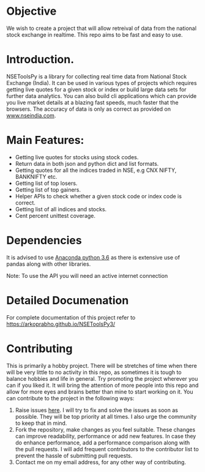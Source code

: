 # Objective

We wish to create a project that will allow retreival of data from the national stock exchange in realtime. This repo aims to be fast and easy to use.


Introduction.
============

NSEToolsPy is a library for collecting real time data from National Stock Exchange (India). It can be used in various types of projects which requires getting live quotes for a given stock or index or build large data sets for further data analytics. You can also build cli applications which can provide you live market details at a blazing fast speeds, much faster that the browsers. The accuracy of data is only as correct as provided on www.nseindia.com.

Main Features:
=============

* Getting live quotes for stocks using stock codes.
* Return data in both json and python dict and list formats.
* Getting quotes for all the indices traded in NSE, e.g CNX NIFTY, BANKNIFTY etc.
* Getting list of top losers.
* Getting list of top gainers.
* Helper APIs to check whether a given stock code or index code is correct.
* Getting list of all indices and stocks.
* Cent percent unittest coverage.

Dependencies
=============
It is advised to use [Anaconda python 3.6](https://www.anaconda.com/download/) as there is extensive use of pandas along with other libraries.

Note: To use the API you will need an active internet connection

Detailed Documenation 
=====================

For complete documentation of this project refer to https://arkoprabho.github.io/NSEToolsPy3/

# Contributing
This is primarily a hobby project. There will be stretches of time when there will be very little to no activity in this repo, as sometimes it is tough to balance hobbies and life in general.
Try promoting the project wherever you can if you liked it. It will bring the attention of more people into this repo and allow for more eyes and brains better than mine to start working on it.
You can contribute to the project in the following ways:

1. Raise issues [here](https://github.com/Arkoprabho/NSEToolsPy/issues). I will try to fix and solve the issues as soon as possible. They will be top priority at all times. I also urge the community to keep that in mind.
2. Fork the repository, make changes as you feel suitable. These changes can improve readability, performance or add new features. In case they do enhance performance, add a performance comparison along with the pull requests. I will add frequent contributors to the contributor list to prevent the hassle of submitting pull requests.
3. Contact me on my email address, for any other way of contributing.